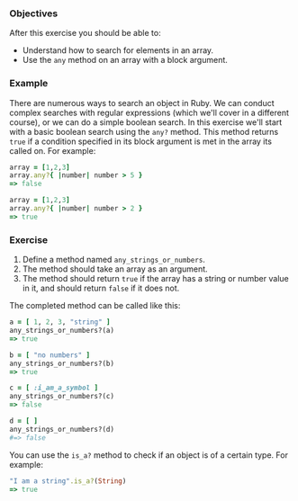 <!-- { ids:[158], language:'Ruby', type:'workshop', order: 2, name:'Search with a Block Argument', description:'Learn how to use a block argument to search for elements in an array.' }-->

### Objectives

After this exercise you should be able to:

- Understand how to search for elements in an array.
- Use the `any` method on an array with a block argument.

### Example

There are numerous ways to search an object in Ruby. We can conduct complex searches with regular expressions (which we'll cover in a different course), or we can do a simple boolean search. In this exercise we'll start with  a basic boolean search using the `any?` method. This method returns `true` if a condition specified in its block argument is met in the array its called on. For example:

```ruby
array = [1,2,3]
array.any?{ |number| number > 5 }
=> false

array = [1,2,3]
array.any?{ |number| number > 2 }
=> true
```

### Exercise

1. Define a method named `any_strings_or_numbers`.
2. The method should take an array as an argument.
3. The method should return `true` if the array has a string or number value in it, and should return `false` if it does not.

The completed method can be called like this:

```ruby
a = [ 1, 2, 3, "string" ]
any_strings_or_numbers?(a)
=> true

b = [ "no numbers" ]
any_strings_or_numbers?(b)
=> true

c = [ :i_am_a_symbol ]
any_strings_or_numbers?(c)
=> false

d = [ ]
any_strings_or_numbers?(d)
#=> false
```

You can use the `is_a?` method to check if an object is of a certain type. For example:

```ruby
"I am a string".is_a?(String)
=> true
```
